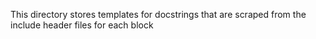 This directory stores templates for docstrings that are scraped from the include header files for each block
